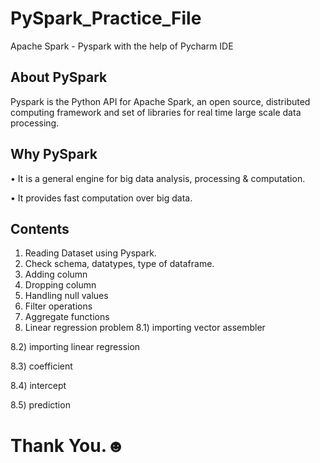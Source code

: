 # PySpark_Practice_File
Apache Spark - Pyspark with the help of Pycharm IDE

## About PySpark
Pyspark is the Python API for Apache Spark, an open source, distributed computing framework and set of libraries for real time large scale data processing.

## Why PySpark
• It is a general engine for big data analysis, processing & computation.

• It provides fast computation over big data.

## Contents
1) Reading Dataset using Pyspark.
2) Check schema, datatypes, type of dataframe.
3) Adding column
4) Dropping column
5) Handling null values
6) Filter operations
7) Aggregate functions
8) Linear regression problem 
  8.1) importing vector assembler
  
  8.2) importing linear regression
  
 
  8.3) coefficient
  
  8.4) intercept
  
  8.5) prediction
  
# Thank You.☻
